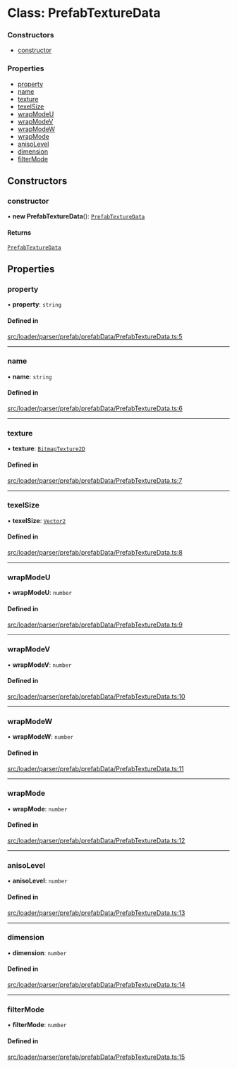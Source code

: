 # Class: PrefabTextureData

### Constructors

- [constructor](PrefabTextureData.md#constructor)

### Properties

- [property](PrefabTextureData.md#property)
- [name](PrefabTextureData.md#name)
- [texture](PrefabTextureData.md#texture)
- [texelSize](PrefabTextureData.md#texelsize)
- [wrapModeU](PrefabTextureData.md#wrapmodeu)
- [wrapModeV](PrefabTextureData.md#wrapmodev)
- [wrapModeW](PrefabTextureData.md#wrapmodew)
- [wrapMode](PrefabTextureData.md#wrapmode)
- [anisoLevel](PrefabTextureData.md#anisolevel)
- [dimension](PrefabTextureData.md#dimension)
- [filterMode](PrefabTextureData.md#filtermode)

## Constructors

### constructor

• **new PrefabTextureData**(): [`PrefabTextureData`](PrefabTextureData.md)

#### Returns

[`PrefabTextureData`](PrefabTextureData.md)

## Properties

### property

• **property**: `string`

#### Defined in

[src/loader/parser/prefab/prefabData/PrefabTextureData.ts:5](https://github.com/Orillusion/orillusion/blob/main/src/loader/parser/prefab/prefabData/PrefabTextureData.ts#L5)

___

### name

• **name**: `string`

#### Defined in

[src/loader/parser/prefab/prefabData/PrefabTextureData.ts:6](https://github.com/Orillusion/orillusion/blob/main/src/loader/parser/prefab/prefabData/PrefabTextureData.ts#L6)

___

### texture

• **texture**: [`BitmapTexture2D`](BitmapTexture2D.md)

#### Defined in

[src/loader/parser/prefab/prefabData/PrefabTextureData.ts:7](https://github.com/Orillusion/orillusion/blob/main/src/loader/parser/prefab/prefabData/PrefabTextureData.ts#L7)

___

### texelSize

• **texelSize**: [`Vector2`](Vector2.md)

#### Defined in

[src/loader/parser/prefab/prefabData/PrefabTextureData.ts:8](https://github.com/Orillusion/orillusion/blob/main/src/loader/parser/prefab/prefabData/PrefabTextureData.ts#L8)

___

### wrapModeU

• **wrapModeU**: `number`

#### Defined in

[src/loader/parser/prefab/prefabData/PrefabTextureData.ts:9](https://github.com/Orillusion/orillusion/blob/main/src/loader/parser/prefab/prefabData/PrefabTextureData.ts#L9)

___

### wrapModeV

• **wrapModeV**: `number`

#### Defined in

[src/loader/parser/prefab/prefabData/PrefabTextureData.ts:10](https://github.com/Orillusion/orillusion/blob/main/src/loader/parser/prefab/prefabData/PrefabTextureData.ts#L10)

___

### wrapModeW

• **wrapModeW**: `number`

#### Defined in

[src/loader/parser/prefab/prefabData/PrefabTextureData.ts:11](https://github.com/Orillusion/orillusion/blob/main/src/loader/parser/prefab/prefabData/PrefabTextureData.ts#L11)

___

### wrapMode

• **wrapMode**: `number`

#### Defined in

[src/loader/parser/prefab/prefabData/PrefabTextureData.ts:12](https://github.com/Orillusion/orillusion/blob/main/src/loader/parser/prefab/prefabData/PrefabTextureData.ts#L12)

___

### anisoLevel

• **anisoLevel**: `number`

#### Defined in

[src/loader/parser/prefab/prefabData/PrefabTextureData.ts:13](https://github.com/Orillusion/orillusion/blob/main/src/loader/parser/prefab/prefabData/PrefabTextureData.ts#L13)

___

### dimension

• **dimension**: `number`

#### Defined in

[src/loader/parser/prefab/prefabData/PrefabTextureData.ts:14](https://github.com/Orillusion/orillusion/blob/main/src/loader/parser/prefab/prefabData/PrefabTextureData.ts#L14)

___

### filterMode

• **filterMode**: `number`

#### Defined in

[src/loader/parser/prefab/prefabData/PrefabTextureData.ts:15](https://github.com/Orillusion/orillusion/blob/main/src/loader/parser/prefab/prefabData/PrefabTextureData.ts#L15)
